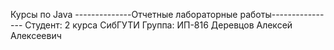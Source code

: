 Курсы по Java
--------------Отчетные лабораторные работы----------------
Студент: 2 курса СибГУТИ
Группа: ИП-816
Деревцов Алексей Алексеевич

